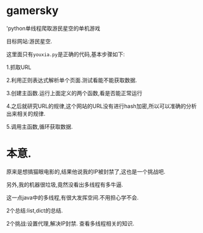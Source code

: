 # gamersky
'python单线程爬取游民星空的单机游戏

目标网站:游民星空.

这里面只有`youxia.py`是正确的代码,基本步骤如下:
 
 1.抓取URL
 
 2.利用正则表达式解析单个页面.测试看能不能获取数据.
 
 3.创建主函数.运行上面定义的两个函数,看是否能正常运行
 
 4.之后就研究URL的规律,这个网站的URL没有进行hash加密,所以可以准确的分析出来相关的规律.
 
 5.调用主函数,循环获取数据.
 
 # 本意.
 原来是想搞猫眼电影的,结果他说我的IP被封禁了,这也是一个挑战吧.
 
 另外,我的机器很垃圾,竟然没看出多线程有多牛逼.
 
 这一点java中的多线程,有很大发挥空间.不用担心学不会.
 
 2个总结:list,dict的总结.
 
 2个挑战:设置代理,解决IP封禁.  查看多线程相关的知识.
 
 
